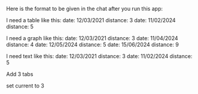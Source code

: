 Here is the format to be given in the chat after you run this app:

I need a table like this:
date: 12/03/2021 distance: 3
date: 11/02/2024 distance: 5



I need a graph like this:
date: 12/03/2021 distance: 3
date: 11/04/2024 distance: 4
date: 12/05/2024 distance: 5
date: 15/06/2024 distance: 9



I need text like this:
date: 12/03/2021 distance: 3
date: 11/02/2024 distance: 5


Add 3 tabs


set current to 3



